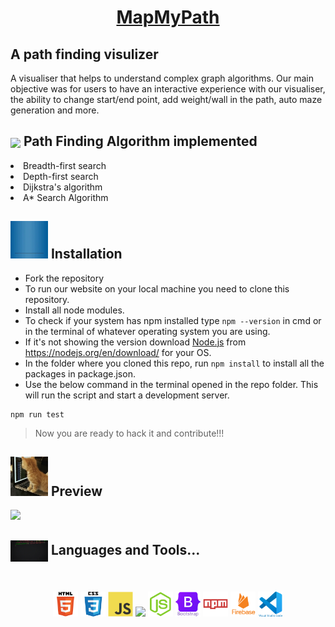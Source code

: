 <h1 align="center"><a target="_blank" href="https://map-my-path.herokuapp.com/">MapMyPath</a></h1>

## A path finding visulizer
A visualiser that helps to understand complex graph algorithms.
Our main objective was for users to have an interactive experience with our visualiser, the ability to change start/end point, add weight/wall in the path, auto maze generation and more.

<summary><h2><img src="https://raw.githubusercontent.com/techabhi08/MapMyPath/main/public/images/mapGIF.gif"  align="center" width="60" /> Path Finding Algorithm implemented</h2></summary>
<li>Breadth-first search</li>
<li>Depth-first search</li>
<li>Dijkstra's algorithm</li>
<li>A* Search Algorithm</li>

## <img width="60" src="https://raw.githubusercontent.com/techabhi08/MapMyPath/main/public/images/installGIF.gif"> Installation
* Fork the repository
* To run our website on your local machine you need to clone this repository.
* Install all node modules.
* To check if your system has npm installed type ```npm --version``` in cmd or in the terminal of whatever operating system you are using.
* If it's not showing the version download [Node.js](https://nodejs.org/en/download/) from https://nodejs.org/en/download/ for your OS.
* In the folder where you cloned this repo, run ```npm install``` to install all the packages in package.json.
* Use the below command in the terminal opened in the repo folder. This will run the script and start a development server.
```
npm run test
```
> Now you are ready to hack it and contribute!!! 

## <img width="60" src="https://raw.githubusercontent.com/techabhi08/MapMyPath/main/public/images/preview_title_GIF.gif"> Preview
<img src = "./public/images/preview.gif"/>


<summary><h2><img src="https://raw.githubusercontent.com/techabhi08/MapMyPath/main/public/images/toolsGIF.gif" align="center" width="60" /> Languages and Tools...</h2></summary>
<br>
<p align="center">
<img height="40" src="https://raw.githubusercontent.com/devicons/devicon/master/icons/html5/html5-original-wordmark.svg" alt="html">
<img height="40" src="https://raw.githubusercontent.com/github/explore/80688e429a7d4ef2fca1e82350fe8e3517d3494d/topics/css/css.png">
<img height="40" src="https://raw.githubusercontent.com/devicons/devicon/master/icons/javascript/javascript-original.svg"> 
<img height="40" src="https://github.githubassets.com/images/modules/logos_page/GitHub-Mark.png">
<img height="40" src="https://raw.githubusercontent.com/devicons/devicon/1119b9f84c0290e0f0b38982099a2bd027a48bf1/icons/nodejs/nodejs-original.svg"> 
<img height="40" src="https://raw.githubusercontent.com/devicons/devicon/1119b9f84c0290e0f0b38982099a2bd027a48bf1/icons/bootstrap/bootstrap-original-wordmark.svg"> 
<img height="40" src="https://raw.githubusercontent.com/devicons/devicon/1119b9f84c0290e0f0b38982099a2bd027a48bf1/icons/npm/npm-original-wordmark.svg"> 
<img height="40" src="https://raw.githubusercontent.com/devicons/devicon/2ae2a900d2f041da66e950e4d48052658d850630/icons/firebase/firebase-plain-wordmark.svg">
<img height="40" src="https://raw.githubusercontent.com/devicons/devicon/1119b9f84c0290e0f0b38982099a2bd027a48bf1/icons/vscode/vscode-original-wordmark.svg">
</p>
